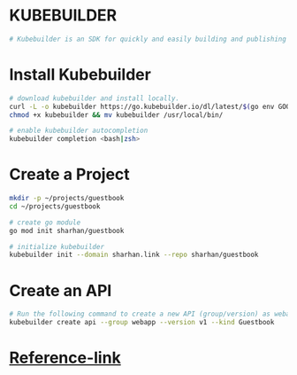 # KUBEBUILDER
```sh
# Kubebuilder is an SDK for quickly and easily building and publishing Kubernetes APIs in Golang. It is built on top of the Kubernetes existing canonical technique to provide simple abstractions to reduce the need for boilerplate.
```

# Install Kubebuilder
```sh
# download kubebuilder and install locally.
curl -L -o kubebuilder https://go.kubebuilder.io/dl/latest/$(go env GOOS)/$(go env GOARCH)
chmod +x kubebuilder && mv kubebuilder /usr/local/bin/

# enable kubebuilder autocompletion
kubebuilder completion <bash|zsh>
```

# Create a Project
```sh
mkdir -p ~/projects/guestbook
cd ~/projects/guestbook

# create go module
go mod init sharhan/guestbook

# initialize kubebuilder 
kubebuilder init --domain sharhan.link --repo sharhan/guestbook
```

# Create an API
```sh
# Run the following command to create a new API (group/version) as webapp/v1 and the new Kind(CRD) Guestbook on it:
kubebuilder create api --group webapp --version v1 --kind Guestbook

```


# [Reference-link](https://book.kubebuilder.io/quick-start.html#test-it-out)